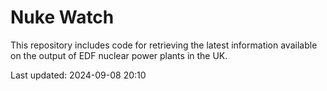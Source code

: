 # Nuke Watch

This repository includes code for retrieving the latest information available on the output of EDF nuclear power plants in the UK.

Last updated: 2024-09-08 20:10